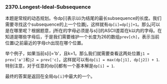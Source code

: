### 2370.Longest-Ideal-Subsequence

本题是常规的动态规划。令dp[i]表示以i为结尾的最长subsequence的长度。我们需要寻找这个subsequence的上一个位置j，这样就有`dp[i]=dp[j]+1`。那么j可以是在哪里呢？根据题意，j所在的字母必须是与s[i]的ASCII差距在k以内的字母。在知道是哪些字母后，于是我们需要维护一个长度为26的数组`prev[ch]`，表示当前位置i之前最近的字母ch出现在哪个位置。

举个例子，如果当前s[i]='b'，且k=1。那么我们就需要查看这两处位置`j1 = prev['a']`和`j2 = prev['c]`，这样就可以有`dp[i] = max(dp[j1], dp[j2]) + 1`. 特别注意，对于任意的dp[i]都有一个基本解是`dp[i] = 1`.

最终的答案是返回在全局`dp[i]`中最大的一个。
